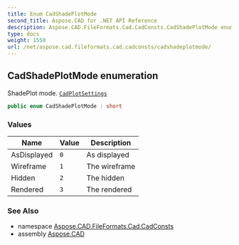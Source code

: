 ```yaml
---
title: Enum CadShadePlotMode
second_title: Aspose.CAD for .NET API Reference
description: Aspose.CAD.FileFormats.Cad.CadConsts.CadShadePlotMode enum. ShadePlot mode. CadPlotSettings
type: docs
weight: 1550
url: /net/aspose.cad.fileformats.cad.cadconsts/cadshadeplotmode/
---
```

## CadShadePlotMode enumeration

ShadePlot mode. [`CadPlotSettings`](../../aspose.cad.fileformats.cad.cadobjects/cadplotsettings/)

```csharp
public enum CadShadePlotMode : short
```

### Values

| Name | Value | Description |
| --- | --- | --- |
| AsDisplayed | `0` | As displayed |
| Wireframe | `1` | The wireframe |
| Hidden | `2` | The hidden |
| Rendered | `3` | The rendered |

### See Also

* namespace [Aspose.CAD.FileFormats.Cad.CadConsts](../../aspose.cad.fileformats.cad.cadconsts/)
* assembly [Aspose.CAD](../../)



